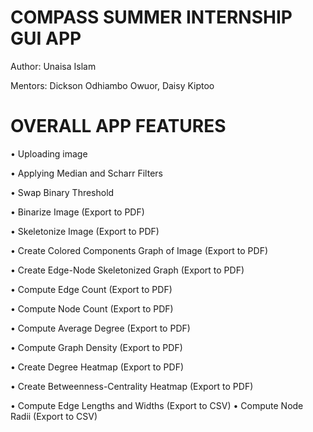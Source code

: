 # COMPASS SUMMER INTERNSHIP GUI APP

Author: Unaisa Islam


Mentors: Dickson Odhiambo Owuor, Daisy Kiptoo

# OVERALL APP FEATURES

• Uploading image


• Applying Median and Scharr Filters


• Swap Binary Threshold


• Binarize Image (Export to PDF)


• Skeletonize Image (Export to PDF)


• Create Colored Components Graph of Image (Export to PDF)


• Create Edge-Node Skeletonized Graph (Export to PDF)


• Compute Edge Count (Export to PDF)


• Compute Node Count (Export to PDF)


• Compute Average Degree (Export to PDF)


• Compute Graph Density (Export to PDF)


• Create Degree Heatmap (Export to PDF)


• Create Betweenness-Centrality Heatmap (Export to PDF)


• Compute Edge Lengths and Widths (Export to CSV)
• Compute Node Radii (Export to CSV)

